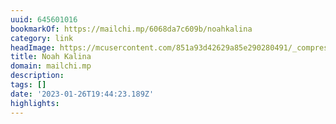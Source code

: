 ```yaml
---
uuid: 645601016
bookmarkOf: https://mailchi.mp/6068da7c609b/noahkalina
category: link
headImage: https://mcusercontent.com/851a93d42629a85e290280491/_compresseds/da708917-6ea8-210f-281a-eaad05153b2f.jpg
title: Noah Kalina
domain: mailchi.mp
description:
tags: []
date: '2023-01-26T19:44:23.189Z'
highlights:
---
```



